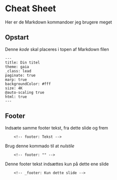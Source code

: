 # Cheat Sheet
Her er de Markdown kommandoer jeg brugere meget

## Opstart
Denne *kode* skal placeres i topen af Markdown filen

    ---
    title: Din titel
    theme: gaia
    _class: lead
    paginate: true
    marp: true
    backgroundColor: #fff
    size: 4K
    @auto-scaling true
    html: true
    ---

## Footer
Indsæte samme footer tekst, fra dette slide og frem

        <!-- footer: Tekst -->

Brug denne kommado til at *nulstile*

        <!-- footer: "" -->

Denne footer tekst indsættes kun på dette ene slide

        <!-- _footer: Kun dette slide -->
